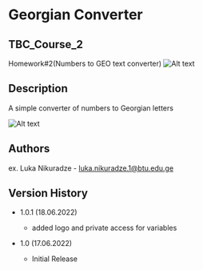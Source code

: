 # Georgian Converter
## TBC_Course_2
Homework#2(Numbers to GEO text converter)
![Alt text](https://firebasestorage.googleapis.com/v0/b/metaplayer-6d01c.appspot.com/o/play_store_512.png?alt=media&token=c26f1c03-f76d-4eb8-a37b-57d162e63fe0)

## Description

A simple converter of numbers to Georgian letters

![Alt text](https://firebasestorage.googleapis.com/v0/b/metaplayer-6d01c.appspot.com/o/image_2022-06-18_195231261.png?alt=media&token=7c420429-ee36-4568-82c7-52779a4d0d2a)




## Authors

ex. Luka Nikuradze - luka.nikuradze.1@btu.edu.ge


## Version History

* 1.0.1 (18.06.2022)
    * added logo and private access for variables

* 1.0 (17.06.2022)
    * Initial Release
